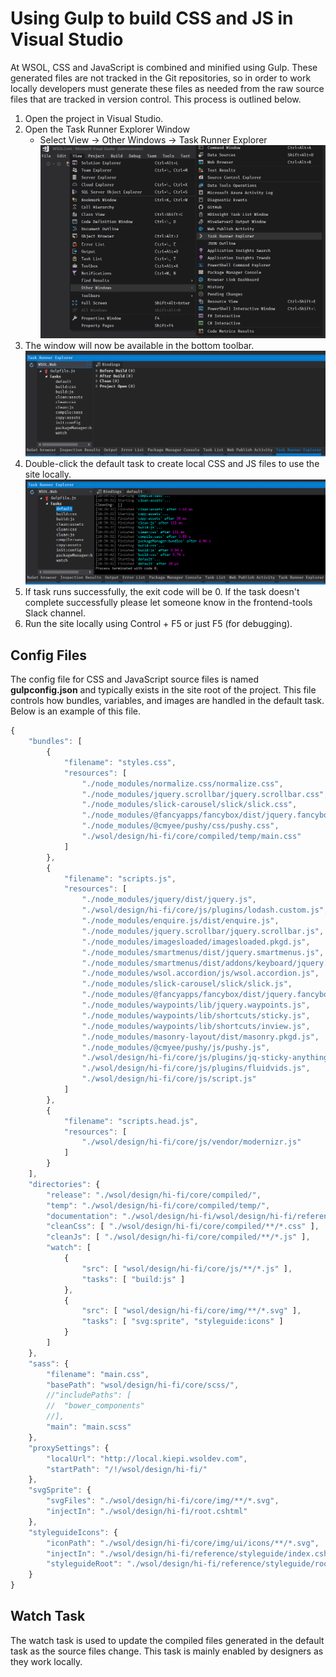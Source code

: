 # Using Gulp to build CSS and JS in Visual Studio
At WSOL, CSS and JavaScript is combined and minified using Gulp. These generated files are not tracked in the Git repositories, so in order to work locally developers must generate these files as needed from the raw source files that are tracked in version control. This process is outlined below.

1. Open the project in Visual Studio.
1. Open the Task Runner Explorer Window
	* Select View -> Other Windows -> Task Runner Explorer
	![VS Image](https://raw.githubusercontent.com/websolutions/static-files/master/task-runner/task-runner-view-window.png)
1. The window will now be available in the bottom toolbar. ![VS Bottom Toolbar](https://raw.githubusercontent.com/websolutions/static-files/master/task-runner/task-runner-window.png)
1. Double-click the default task to create local CSS and JS files to use the site locally. ![Default Task Finished](https://raw.githubusercontent.com/websolutions/static-files/master/task-runner/task-runner-window-default-finished.png)
1. If task runs successfully, the exit code will be 0. If the task doesn't complete successfully please let someone know in the frontend-tools Slack channel.
1. Run the site locally using Control + F5 or just F5 (for debugging).

## Config Files
The config file for CSS and JavaScript source files is named **gulpconfig.json** and typically exists in the site root of the project. This file controls how bundles, variables, and images are handled in the default task. Below is an example of this file.

```js
{
    "bundles": [
        {
            "filename": "styles.css",
            "resources": [
                "./node_modules/normalize.css/normalize.css",
                "./node_modules/jquery.scrollbar/jquery.scrollbar.css",
                "./node_modules/slick-carousel/slick/slick.css",
                "./node_modules/@fancyapps/fancybox/dist/jquery.fancybox.css",
                "./node_modules/@cmyee/pushy/css/pushy.css",
                "./wsol/design/hi-fi/core/compiled/temp/main.css"
            ]
        },
        {
            "filename": "scripts.js",
            "resources": [
                "./node_modules/jquery/dist/jquery.js",
                "./wsol/design/hi-fi/core/js/plugins/lodash.custom.js",
                "./node_modules/enquire.js/dist/enquire.js",
                "./node_modules/jquery.scrollbar/jquery.scrollbar.js",
                "./node_modules/imagesloaded/imagesloaded.pkgd.js",
                "./node_modules/smartmenus/dist/jquery.smartmenus.js",
                "./node_modules/smartmenus/dist/addons/keyboard/jquery.smartmenus.keyboard.js",
                "./node_modules/wsol.accordion/js/wsol.accordion.js",
                "./node_modules/slick-carousel/slick/slick.js",
                "./node_modules/@fancyapps/fancybox/dist/jquery.fancybox.js",
                "./node_modules/waypoints/lib/jquery.waypoints.js",
                "./node_modules/waypoints/lib/shortcuts/sticky.js",
                "./node_modules/waypoints/lib/shortcuts/inview.js",
                "./node_modules/masonry-layout/dist/masonry.pkgd.js",
                "./node_modules/@cmyee/pushy/js/pushy.js",
                "./wsol/design/hi-fi/core/js/plugins/jq-sticky-anything.js",
                "./wsol/design/hi-fi/core/js/plugins/fluidvids.js",
                "./wsol/design/hi-fi/core/js/script.js"
            ]
        },
        {
            "filename": "scripts.head.js",
            "resources": [
                "./wsol/design/hi-fi/core/js/vendor/modernizr.js"
            ]
        }
    ],
    "directories": {
        "release": "./wsol/design/hi-fi/core/compiled/",
        "temp": "./wsol/design/hi-fi/core/compiled/temp/",
        "documentation": "./wsol/design/hi-fi/wsol/design/hi-fi/reference/",
        "cleanCss": [ "./wsol/design/hi-fi/core/compiled/**/*.css" ],
        "cleanJs": [ "./wsol/design/hi-fi/core/compiled/**/*.js" ],
        "watch": [
            {
                "src": [ "wsol/design/hi-fi/core/js/**/*.js" ],
                "tasks": [ "build:js" ]
            },
            {
                "src": [ "wsol/design/hi-fi/core/img/**/*.svg" ],
                "tasks": [ "svg:sprite", "styleguide:icons" ]
            }
        ]
    },
    "sass": {
        "filename": "main.css",
        "basePath": "wsol/design/hi-fi/core/scss/",
        //"includePaths": [
        //  "bower_components"
        //],
        "main": "main.scss"
    },
    "proxySettings": {
        "localUrl": "http://local.kiepi.wsoldev.com",
        "startPath": "/!/wsol/design/hi-fi/"
    },
    "svgSprite": {
        "svgFiles": "./wsol/design/hi-fi/core/img/**/*.svg",
        "injectIn": "./wsol/design/hi-fi/root.cshtml"
    },
    "styleguideIcons": {
        "iconPath": "./wsol/design/hi-fi/core/img/ui/icons/**/*.svg",
        "injectIn": "./wsol/design/hi-fi/reference/styleguide/index.cshtml",
        "styleguideRoot": "./wsol/design/hi-fi/reference/styleguide/root.cshtml"
    }
}
```

## Watch Task
The watch task is used to update the compiled files generated in the default task as the source files change. This task is mainly enabled by designers as they work locally.